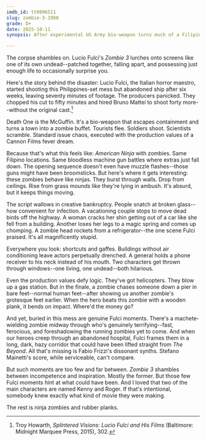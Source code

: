```yaml
---
imdb_id: tt0096511
slug: zombie-3-1988
grade: D+
date: 2025-10-11
synopsis: After experimental US Army bio-weapon turns much of a Filipino town into flesh-eating zombies, scientists rush to find a cure, while the military fights to contain the outbreak and assorted tourists struggle to stay alive.

---
```


The corpse shambles on. Lucio Fulci's _Zombie 3_ lurches onto screens like one of its own undead--patched together, falling apart, and possessing just enough life to occasionally surprise you.

Here's the story behind the disaster: Lucio Fulci, the Italian horror maestro, started shooting this Philippines-set mess but abandoned ship after six weeks, leaving seventy minutes of footage. The producers panicked. They chopped his cut to fifty minutes and hired Bruno Mattei to shoot forty more--without the original cast.[^1]

Death One is the McGuffin. It's a bio-weapon that escapes containment and turns a town into a zombie buffet. Tourists flee. Soldiers shoot. Scientists scramble. Standard issue chaos, executed with the production values of a Cannon Films fever dream.

Because that's what this feels like: <span data-imdb-id="tt0088708">_American Ninja_</span> with zombies. Same Filipino locations. Same bloodless machine gun battles where extras just fall down. The opening sequence doesn't even have muzzle flashes--those guns might have been broomsticks. But here's where it gets interesting: these zombies behave like ninjas. They burst through walls. Drop from ceilings. Rise from grass mounds like they're lying in ambush. It's absurd, but it keeps things moving.

The script wallows in creative bankruptcy. People snatch at broken glass--how convenient for infection.  A vacationing couple stops to move dead birds off the highway. A woman cracks her shin getting out of a car like she fell from a building. Another loses her legs to a magic spring and comes up chomping. A zombie head rockets from a refrigerator--the one scene Fulci praised. It's all magnificently stupid.

Everywhere you look: shortcuts and gaffes. Buildings without air conditioning leave actors perpetually drenched. A general holds a phone receiver to his neck instead of his mouth. Two characters get thrown through windows--one living, one undead--both hilarious.

Even the production values defy logic. They've got helicopters. They blow up a gas station. But in the finale, a zombie chases someone down a pier in bare feet--normal human feet--after showing us another zombie's grotesque feet earlier. When the hero beats this zombie with a wooden plank, it bends on impact. Where'd the money go?

And yet, buried in this mess are genuine Fulci moments. There's a machete-wielding zombie midway through who's genuinely terrifying--fast, ferocious, and foreshadowing the running zombies yet to come. And when our heroes creep through an abandoned hospital, Fulci frames them in a long, dark, hazy corridor that could have been lifted straight from <span data-imdb-id="tt0082307">_The Beyond_</span>. All that's missing is Fabio Frizzi's dissonant synths. Stefano Mainetti's score, while serviceable, can't compare.

But such moments are too few and far between. _Zombie 3_ shambles between incompetence and inspiration. Mostly the former. But those few Fulci moments hint at what could have been. And I loved that two of the main characters are named Kenny and Roger. If that's intentional, somebody knew exactly what kind of movie they were making.

The rest is ninja zombies and rubber planks.

[^1]: Troy Howarth, _Splintered Visions: Lucio Fulci and His Films_ (Baltimore: Midnight Marquee Press, 2015), 302.